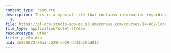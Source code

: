 ```yaml
---
content_type: resource
description: This is a special file that contains information regarding problem set
  4.
file: https://ol-ocw-studio-app-qa.s3.amazonaws.com/courses/14-662-labor-economics-ii-spring-2015/3e82007280a3c529ce29d443e29bd813_pset4.dta
file_type: application/octet-stream
resourcetype: Other
title: pset4.dta
uid: 3e820072-80a3-c529-ce29-d443e29bd813
---
```

